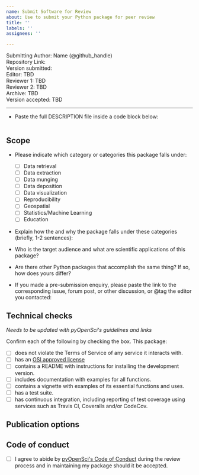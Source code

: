 ```yaml
---
name: Submit Software for Review
about: Use to submit your Python package for peer review
title: ''
labels: ''
assignees: ''

---
```


Submitting Author: Name (@github_handle)  
Repository Link:  
Version submitted:   
Editor: TBD  
Reviewer 1: TBD  
Reviewer 2: TBD  
Archive: TBD  
Version accepted: TBD   

---

-   Paste the full DESCRIPTION file inside a code block below:

```

```


## Scope 

- Please indicate which category or categories this package falls under:
	- [ ] Data retrieval
	- [ ] Data extraction
	- [ ] Data munging
	- [ ] Data deposition
	- [ ] Data visualization
	- [ ] Reproducibility
	- [ ] Geospatial
	- [ ] Statistics/Machine Learning
	- [ ] Education
        
- Explain how the and why the package falls under these categories (briefly, 1-2 sentences):

-   Who is the target audience and what are scientific applications of this package?  

-   Are there other Python packages that accomplish the same thing? If so, how does yours differ?

-   If you made a pre-submission enquiry, please paste the link to the corresponding issue, forum post, or other discussion, or @tag the editor you contacted:

## Technical checks
*Needs to be updated with pyOpenSci's guidelines and links*

Confirm each of the following by checking the box.  This package:

- [ ] does not violate the Terms of Service of any service it interacts with. 
- [ ] has an [OSI approved license](https://opensource.org/licenses)
- [ ] contains a README with instructions for installing the development version. 
- [ ] includes documentation with examples for all functions.
- [ ] contains a vignette with examples of its essential functions and uses.
- [ ] has a test suite.
- [ ] has continuous integration, including reporting of test coverage using services such as Travis CI, Coveralls and/or CodeCov.

## Publication options

## Code of conduct

- [ ] I agree to abide by [pyOpenSci's Code of Conduct]() during the review process and in maintaining my package should it be accepted.
